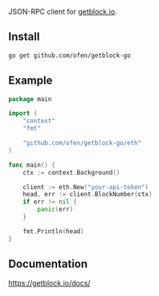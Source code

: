 JSON-RPC client for [getblock.io](https://getblock.io).

## Install
```sh
go get github.com/ofen/getblock-go
```

## Example
```go
package main

import (
    "context"
    "fmt"

    "github.com/ofen/getblock-go/eth"
)

func main() {
    ctx := context.Background()

    client := eth.New("your-api-token")
    head, err := client.BlockNumber(ctx)
    if err != nil {
        panic(err)
    }

    fmt.Println(head)
}
```

## Documentation
https://getblock.io/docs/
